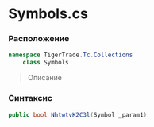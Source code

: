 
# Symbols.cs
### Расположение
```csharp
namespace TigerTrade.Tc.Collections  
    class Symbols
```

> Описание

### Синтаксис
```csharp
public bool NhtwtvK2C3l(Symbol _param1)
```
